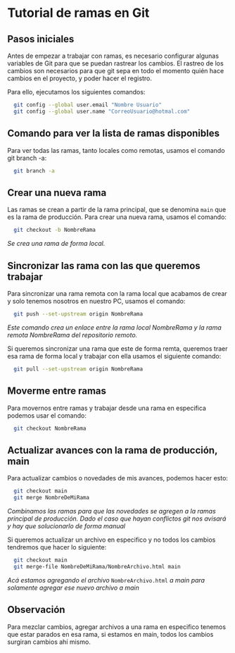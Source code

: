 # Tutorial de ramas en Git

## Pasos iniciales
Antes de empezar a trabajar con ramas, es necesario configurar algunas variables de Git para que se puedan rastrear los cambios. El rastreo de los cambios son necesarios para que git sepa en todo el momento quién hace cambios en el proyecto, y poder hacer el registro.

Para ello, ejecutamos los siguientes comandos:

```bash
  git config --global user.email "Nombre Usuario"
  git config --global user.name "CorreoUsuario@hotmal.com"
```

## Comando para ver la lista de ramas disponibles
Para ver todas las ramas, tanto locales como remotas, usamos el comando git branch -a:

```bash
  git branch -a
```

## Crear una nueva rama
Las ramas se crean a partir de la rama principal, que se denomina `main` que es la rama de producción. Para crear una nueva rama, usamos el comando:

```bash
  git checkout -b NombreRama 
```
*Se crea una rama de forma local.*

## Sincronizar las rama con las que queremos trabajar
Para sincronizar una rama remota con la rama local que acabamos de crear y solo tenemos nosotros en nuestro PC, usamos el comando:

```bash
  git push --set-upstream origin NombreRama
```
*Este comando crea un enlace entre la rama local NombreRama y la rama remota NombreRama del repositorio remoto.*

Si queremos sincronizar una rama que este de forma remta, queremos traer esa rama de forma local y trabajar con ella usamos el siguiente comando:

```bash
  git pull --set-upstream origin NombreRama
```

## Moverme entre ramas
Para movernos entre ramas y trabajar desde una rama en especifica podemos usar el comando:

```bash
  git checkout NombreRama
```

## Actualizar avances con la rama de producción, main

Para actualizar cambios o novedades de mis avances, podemos hacer esto:

```bash
  git checkout main
  git merge NombreDeMiRama
```

*Combinamos las ramas para que las novedades se agregen a la ramas principal de producción. Dado el caso que hayan conflictos git nos avisará y hay que solucionarlo de forma manual*

Si queremos actualizar un archivo en especifico y no todos los cambios tendremos que hacer lo siguiente:

```bash
  git checkout main
  git merge-file NombreDeMiRama/NombreArchivo.html main
```

*Acá estamos agregando el archivo* `NombreArchivo.html` *a main para solamente agregar ese nuevo archivo a main*

## Observación

Para mezclar cambios, agregar archivos a una rama en especifico tenemos que estar parados en esa rama, si estamos en main, todos los cambios surgiran cambios ahí mismo.
